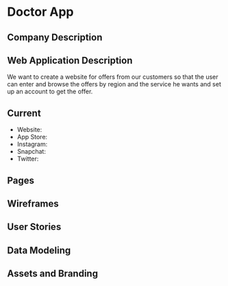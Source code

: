 # Doctor App

## Company Description

## Web Application Description

We want to create a website for offers from our customers so that the user can enter and browse the offers by region and the service he wants and set up an account to get the offer.

## Current
- Website: 
- App Store: 
- Instagram:
- Snapchat: 
- Twitter: 

## Pages

## Wireframes

## User Stories

## Data Modeling

## Assets and Branding
